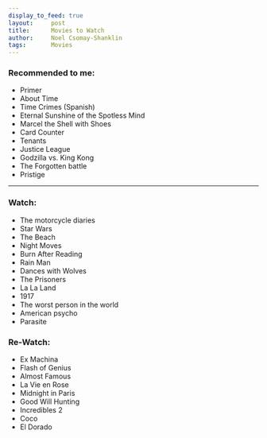```yaml
---
display_to_feed: true
layout:     post
title:      Movies to Watch
author:     Noel Csomay-Shanklin
tags: 		Movies
---
```

### Recommended to me:
* Primer
* About Time
* Time Crimes (Spanish)
* Eternal Sunshine of the Spotless Mind
* Marcel the Shell with Shoes
* Card Counter
* Tenants
* Justice League
* Godzilla vs. King Kong
* The Forgotten battle
* Pristige

---
### Watch:
* The motorcycle diaries
* Star Wars
* The Beach
* Night Moves
* Burn After Reading
* Rain Man
* Dances with Wolves
* The Prisoners
* La La Land
* 1917
* The worst person in the world
* American psycho
* Parasite

### Re-Watch:
* Ex Machina
* Flash of Genius
* Almost Famous
* La Vie en Rose
* Midnight in Paris
* Good Will Hunting
* Incredibles 2
* Coco
* El Dorado


